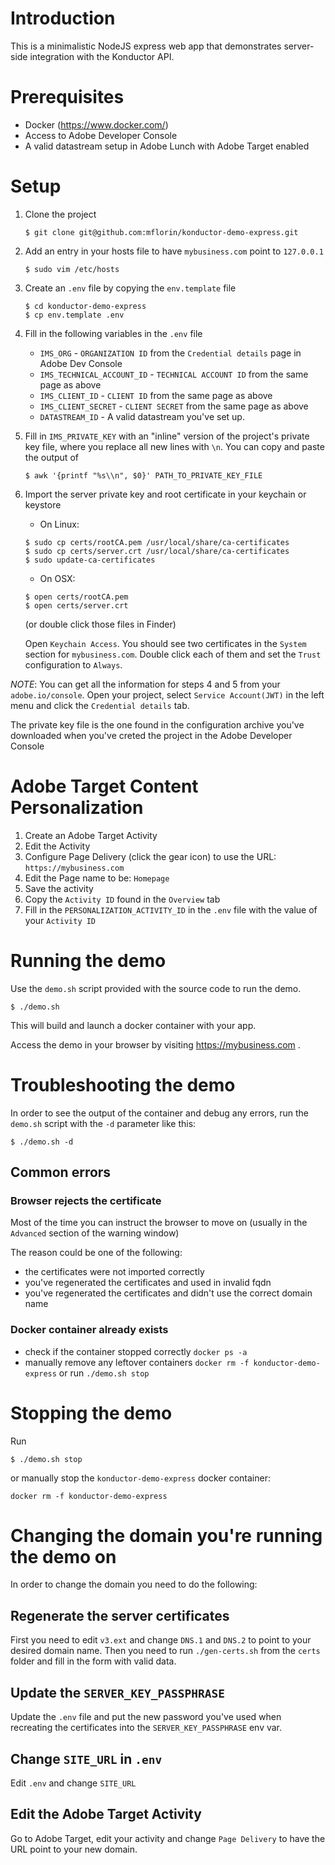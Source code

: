 # Introduction

This is a minimalistic NodeJS express web app that demonstrates server-side 
integration with the Konductor API.

# Prerequisites

- Docker (https://www.docker.com/)
- Access to Adobe Developer Console
- A valid datastream setup in Adobe Lunch with Adobe Target enabled

# Setup

1. Clone the project
    ```
    $ git clone git@github.com:mflorin/konductor-demo-express.git
    ```
2. Add an entry in your hosts file to have `mybusiness.com` point to `127.0.0.1`
    ```shell
    $ sudo vim /etc/hosts
    ```
3. Create an `.env` file by copying the `env.template` file
    ```
    $ cd konductor-demo-express
    $ cp env.template .env
    ```
4. Fill in the following variables in the `.env` file 
    - `IMS_ORG` - `ORGANIZATION ID` from the `Credential details` page in Adobe Dev Console
    - `IMS_TECHNICAL_ACCOUNT_ID` - `TECHNICAL ACCOUNT ID` from the same page as above
    - `IMS_CLIENT_ID` - `CLIENT ID` from the same page as above
    - `IMS_CLIENT_SECRET` - `CLIENT SECRET` from the same page as above
    - `DATASTREAM_ID` - A valid datastream you've set up.

5. Fill in `IMS_PRIVATE_KEY` with an "inline" version of the project's private key file, where you replace all new lines with `\n`.
You can copy and paste the output of 
    ```shell
    $ awk '{printf "%s\\n", $0}' PATH_TO_PRIVATE_KEY_FILE
    ```

6. Import the server private key and root certificate in your keychain or keystore
    - On Linux:
    ```shell
    $ sudo cp certs/rootCA.pem /usr/local/share/ca-certificates
    $ sudo cp certs/server.crt /usr/local/share/ca-certificates
    $ sudo update-ca-certificates
    ```
    - On OSX:
    ```shell
    $ open certs/rootCA.pem
    $ open certs/server.crt
    ```
    (or double click those files in Finder)
   
    Open `Keychain Access`. You should see two certificates in the `System` section for 
    `mybusiness.com`. Double click each of them and set the `Trust` configuration to `Always`. 

*NOTE*: You can get all the information for steps 4 and 5 from your `adobe.io/console`.
Open your project, select `Service Account(JWT)` in the left menu and click the `Credential details` tab.

The private key file is the one found in the configuration archive you've downloaded
when you've creted the project in the Adobe Developer Console

# Adobe Target Content Personalization

1. Create an Adobe Target Activity
2. Edit the Activity
3. Configure Page Delivery (click the gear icon) to use the URL: `https://mybusiness.com`
4. Edit the Page name to be: `Homepage`
5. Save the activity
6. Copy the `Activity ID` found in the `Overview` tab
7. Fill in the `PERSONALIZATION_ACTIVITY_ID` in the `.env` file with the value of your `Activity ID`

# Running the demo

Use the `demo.sh` script provided with the source code to run the demo.
```shell
$ ./demo.sh
```

This will build and launch a docker container with your app.

Access the demo in your browser by visiting https://mybusiness.com .

# Troubleshooting the demo

In order to see the output of the container and debug any errors, run the 
`demo.sh` script with the `-d` parameter like this:

```shell
$ ./demo.sh -d
```

## Common errors

### Browser rejects the certificate

Most of the time you can instruct the browser to move on (usually in the `Advanced` section of the warning window)

The reason could be one of the following:
- the certificates were not imported correctly
- you've regenerated the certificates and used in invalid fqdn
- you've regenerated the certificates and didn't use the correct domain name

### Docker container already exists

- check if the container stopped correctly `docker ps -a`
- manually remove any leftover containers `docker rm -f konductor-demo-express` or run `./demo.sh stop`

# Stopping the demo

Run
```shell
$ ./demo.sh stop
```

or manually stop the `konductor-demo-express` docker container:

```shell
docker rm -f konductor-demo-express
```

# Changing the domain you're running the demo on

In order to change the domain you need to do the following:

## Regenerate the server certificates

First you need to edit `v3.ext` and change `DNS.1` and `DNS.2` to point to your desired domain name.
Then you need to run `./gen-certs.sh` from the `certs` folder and fill in the form with valid data.

## Update the `SERVER_KEY_PASSPHRASE`

Update the `.env` file and put the new password you've used when recreating the certificates into
the `SERVER_KEY_PASSPHRASE` env var.

## Change `SITE_URL` in `.env`

Edit `.env` and change `SITE_URL`

## Edit the Adobe Target Activity

Go to Adobe Target, edit your activity and change `Page Delivery` to have the URL point to your new domain.
